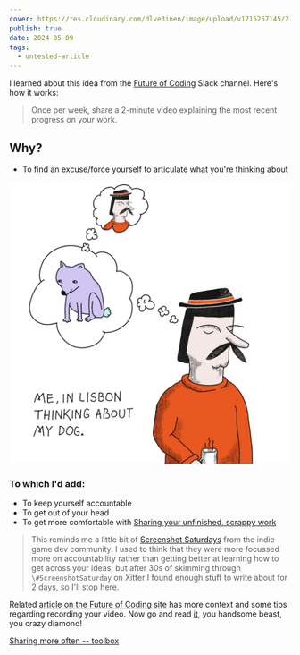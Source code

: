 ```yaml
---
cover: https://res.cloudinary.com/dlve3inen/image/upload/v1715257145/2-weeks-cover_mfcnax.png
publish: true
date: 2024-05-09
tags:
  - untested-article
---
```

I learned about this idea from the [Future of Coding](https://futureofcoding.slack.com/archives/C0120A3L30R) Slack channel. Here's how it works:

> Once per week, share a 2-minute video explaining the most recent progress on your work.

## Why? 

- To find an excuse/force yourself to articulate what you're thinking about

![484](listbon-thinking-dog.webp)

### To which I'd add:

- To keep yourself accountable
- To get out of your head
- To get more comfortable with [Sharing your unfinished, scrappy work](<../Share your unfinished, scrappy work>)

> This reminds me a little bit of [Screenshot Saturdays](<../Screenshot Saturday>) from the indie game dev community. I used to think that they were more focussed more on accountability rather than getting better at learning how to get across your ideas, but after 30s of skimming through `\#ScreenshotSaturday` on Xitter  I found enough stuff to write about for 2 days, so I'll stop here.

Related [article on the Future of Coding site](https://futureofcoding.org/two-minute-week) has more context and some tips regarding recording your video. Now go and read [it](<../Things you can do when you don't rely on ads>), you handsome beast, you crazy diamond!

[Sharing more often -- toolbox](<../Sharing more often -- toolbox>)